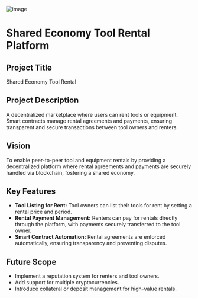 ![image](https://github.com/user-attachments/assets/ca234246-f886-4101-8754-2c552226f785)

# Shared Economy Tool Rental Platform

## Project Title
Shared Economy Tool Rental

## Project Description
A decentralized marketplace where users can rent tools or equipment. Smart contracts manage rental agreements and payments, ensuring transparent and secure transactions between tool owners and renters.

## Vision
To enable peer-to-peer tool and equipment rentals by providing a decentralized platform where rental agreements and payments are securely handled via blockchain, fostering a shared economy.

## Key Features
- **Tool Listing for Rent:** Tool owners can list their tools for rent by setting a rental price and period.
- **Rental Payment Management:** Renters can pay for rentals directly through the platform, with payments securely transferred to the tool owner.
- **Smart Contract Automation:** Rental agreements are enforced automatically, ensuring transparency and preventing disputes.

## Future Scope
- Implement a reputation system for renters and tool owners.
- Add support for multiple cryptocurrencies.
- Introduce collateral or deposit management for high-value rentals.
